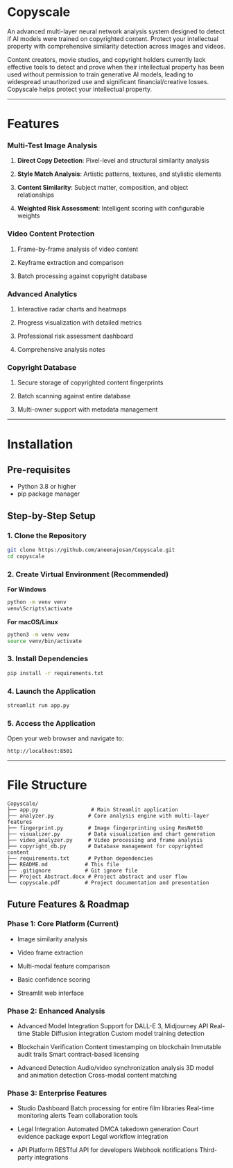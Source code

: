 # Copyscale
An advanced multi-layer neural network analysis system designed to detect if AI models were trained on copyrighted content. Protect your intellectual property with comprehensive similarity detection across images and videos.

Content creators, movie studios, and copyright holders currently lack effective tools to detect and prove when their intellectual property has been used without permission to train generative AI models, leading to widespread unauthorized use and significant financial/creative losses. Copyscale helps protect your intellectual property.

---

# Features
### Multi-Test Image Analysis
1. **Direct Copy Detection**: Pixel-level and structural similarity analysis

2. **Style Match Analysis**: Artistic patterns, textures, and stylistic elements

3. **Content Similarity**: Subject matter, composition, and object relationships

4. **Weighted Risk Assessment**: Intelligent scoring with configurable weights

### Video Content Protection
1. Frame-by-frame analysis of video content

2. Keyframe extraction and comparison

3. Batch processing against copyright database
### Advanced Analytics
1. Interactive radar charts and heatmaps

2. Progress visualization with detailed metrics

3. Professional risk assessment dashboard

4. Comprehensive analysis notes

### Copyright Database
1. Secure storage of copyrighted content fingerprints

2. Batch scanning against entire database

3. Multi-owner support with metadata management
---
# Installation
## Pre-requisites
- Python 3.8 or higher
- pip package manager

 ## Step-by-Step Setup
### 1. Clone the Repository
```bash
git clone https://github.com/aneenajosan/Copyscale.git
cd copyscale
```
### 2. Create Virtual Environment (Recommended)
**For Windows**
```bash
python -m venv venv
venv\Scripts\activate
```

**For macOS/Linux**
```bash
python3 -m venv venv
source venv/bin/activate
```
### 3. Install Dependencies
```bash
pip install -r requirements.txt
```
### 4. Launch the Application
```bash
streamlit run app.py
```
### 5. Access the Application
Open your web browser and navigate to:

```text
http://localhost:8501
```

---
# File Structure
```text
Copyscale/
├── app.py                 # Main Streamlit application
├── analyzer.py           # Core analysis engine with multi-layer features
├── fingerprint.py        # Image fingerprinting using ResNet50
├── visualizer.py         # Data visualization and chart generation
├── video_analyzer.py     # Video processing and frame analysis
├── copyright_db.py       # Database management for copyrighted content
├── requirements.txt      # Python dependencies
├── README.md            # This file
├── .gitignore           # Git ignore file
├── Project Abstract.docx # Project abstract and user flow
└── copyscale.pdf        # Project documentation and presentation
```
##  Future Features & Roadmap
### Phase 1: Core Platform (Current)
- Image similarity analysis

- Video frame extraction

- Multi-modal feature comparison

- Basic confidence scoring

-  Streamlit web interface

### Phase 2: Enhanced Analysis
- Advanced Model Integration
Support for DALL-E 3, Midjourney API
Real-time Stable Diffusion integration
Custom model training detection

- Blockchain Verification
Content timestamping on blockchain
Immutable audit trails
Smart contract-based licensing

- Advanced Detection
Audio/video synchronization analysis
3D model and animation detection
Cross-modal content matching

### Phase 3: Enterprise Features
- Studio Dashboard
Batch processing for entire film libraries
Real-time monitoring alerts
Team collaboration tools

- Legal Integration
Automated DMCA takedown generation
Court evidence package export
Legal workflow integration

- API Platform
RESTful API for developers
Webhook notifications
Third-party integrations
